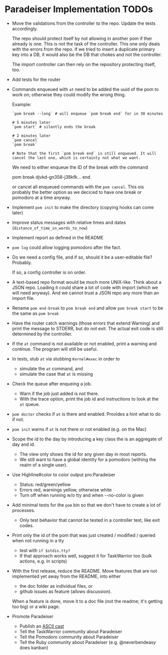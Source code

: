 # Paradeiser Implementation TODOs

* Move the validations from the controller to the repo. Update the tests accordingly.

  The repo should protect itself by not allowing in another pom if ther already is one. This is not the task of the controller. This one only deals with the errors from the repo. If we tried to insert a duplicate primary key into a DB, it would also be the DB that chokes and not the controller.

  The import controller can then rely on the repository protecting itself, too.

* Add tests for the router

* Commands enqueued with `at` need to be added the uuid of the pom to work on; otherwise they could modify the wrong thing.

  Example:

      `pom break --long` # will enqueue `pom break end` for in 30 minutes

      # 5 minutes later
      `pom start` # silently ends the break

      # 2 minutes later
      `pom cancel`
      `pom break`

      # Note that the first `pom break end` is still enqueued. It will cancel the last one, which is certainly not what we want.

  We need to either enqueue the ID of the break with the command

    pom break djvkd-gn358-j38kfk... end

  or cancel all enqueued commands with the `pom cancel`. This ois probably the better option as we deciced to have one break or pomodoro at a time anyway.

* Implement `pom init` to make the directory (copying hooks can come later)

* Improve status messages with relative times and dates (`distance_of_time_in_words_to_now`)

* Implement report as defined in the README

* `pom log` could allow logging pomodoro after the fact.

* Do we need a config file, and if so, should it be a user-editable file? Probably.

  If so, a config controller is on order.

* A text-based repo format would be much more UNIX-like. Think about a JSON repo. Loading it could share a lot of code with import (which we will need anyway). And we cannot trust a JSON repo any more than an import file.

* Rename `pom end-break` to `pom break end` and allow `pom break start` to be the same as `pom break`

* Have the router catch warnings (those errors that extend Warning) and print the message to STDERR, but do not exit. The actual exit code is still determined by the controller.

* If the `at` command is not available or not enabled, print a warning and continue. The program will still be useful.

* In tests, stub `at` via stubbing `Kernel#exec` in order to
  - simulate the `at` command, and
  - simulate the case that `at` is missing

* Check the queue after enqueing a job.
  - Warn if the job just added is not there.
  - With the trace option, print the job id and instructions to look at the `at` queue.

* `pom doctor` checks if `at` is there and enabled. Provides a hint what to do if not.

* `pom init` warns if `at` is not there or not enabled (e.g. on the Mac)

* Scope the id to the day by introducing a key class the is an aggregate of day and id.
  - The view only shows the id for any given day in most reports.
  - We still want to have a global identity for a pomodoro (withing the realm of a single user).

* Use Highline#color to color output pro:Paradeiser
  - Status: red/green/yellow
  - Errors red, warnings yellow, otherwise white
  - Turn off when running w/o tty and when --no-color is given

* Add minimal tests for the `pom` bin so that we don't have to create a lot of processes.
  - Only test behavior that cannot be tested in a controller test, like exit codes.

* Print only the id of the pom that was just created / modified / queried when not running in a tty
  - test with `if $stdin.tty?`
  - If that approach works well, suggest it for TaskWarrior too (bulk actions, e.g. In scripts)

* With the first release, reduce the README. Move features that are not implemented yet away from the README, into either
  - the doc folder as individual files, or
  - github issues as feature (allows discussion).

  When a feature is done, move it to a doc file (not the readme; it's getting too big) or a wiki page.

* Promote Paradeiser
  - Publish an [ASCII cast](http://ascii.io/)
  - Tell the TaskWarrior community about Paradeiser
  - Tell the Pomodoro community about Paradeiser
  - Tell the Ruby community about Paradeiser (e.g. @neverbendeasy does kanban)
